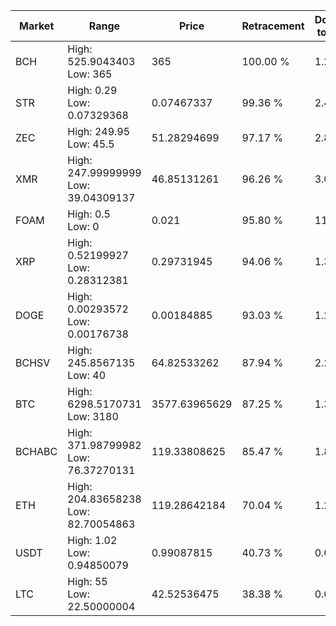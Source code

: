 | Market | Range | Price| Retracement | Doubles to 50% |
| --- | --- | --- | --- | --- |
| BCH | High: 525.9043403<br />Low: 365 | 365 | 100.00 % | 1.22 |
| STR | High: 0.29<br />Low: 0.07329368 | 0.07467337 | 99.36 % | 2.43 |
| ZEC | High: 249.95<br />Low: 45.5 | 51.28294699 | 97.17 % | 2.88 |
| XMR | High: 247.99999999<br />Low: 39.04309137 | 46.85131261 | 96.26 % | 3.06 |
| FOAM | High: 0.5<br />Low: 0 | 0.021 | 95.80 % | 11.90 |
| XRP | High: 0.52199927<br />Low: 0.28312381 | 0.29731945 | 94.06 % | 1.35 |
| DOGE | High: 0.00293572<br />Low: 0.00176738 | 0.00184885 | 93.03 % | 1.27 |
| BCHSV | High: 245.8567135<br />Low: 40 | 64.82533262 | 87.94 % | 2.20 |
| BTC | High: 6298.5170731<br />Low: 3180 | 3577.63965629 | 87.25 % | 1.32 |
| BCHABC | High: 371.98799982<br />Low: 76.37270131 | 119.33808625 | 85.47 % | 1.88 |
| ETH | High: 204.83658238<br />Low: 82.70054863 | 119.28642184 | 70.04 % | 1.21 |
| USDT | High: 1.02<br />Low: 0.94850079 | 0.99087815 | 40.73 % | 0.00 |
| LTC | High: 55<br />Low: 22.50000004 | 42.52536475 | 38.38 % | 0.00 |
